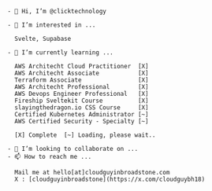 ```
- 👋 Hi, I’m @clicktechnology

- 👀 I’m interested in ...

  Svelte, Supabase

- 🌱 I’m currently learning ...

  AWS Architecht Cloud Practitioner  [X]
  AWS Architecht Associate           [X]
  Terraform Associate                [X]
  AWS Architecht Professional        [X]
  AWS Devops Engineer Professional   [X]
  Fireship Sveltekit Course          [X]
  slayingthedragon.io CSS Course     [X]
  Certified Kubernetes Administrator [~]
  AWS Certified Security - Specialty [~]
  
  [X] Complete  [~] Loading, please wait..

- 💞️ I’m looking to collaborate on ...
- 📫 How to reach me ...

  Mail me at hello[at]cloudguyinbroadstone.com
  X : [cloudguyinbroadstone](https://x.com/cloudguybh18)
```

<!---
clicktechnology/clicktechnology is a ✨ special ✨ repository because its `README.md` (this file) appears on your GitHub profile.
You can click the Preview link to take a look at your changes.
--->
